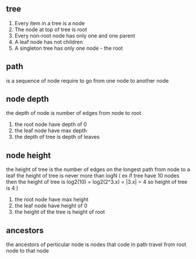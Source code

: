 
## tree
1. Every item in a tree is a node
2. The node at top of tree is root
3. Every non-root node has only one and one parent
4. A leaf node has not children
5. A singleton tree has only one node - the root

## path
is a sequence of node require to go from one node to another node

## node depth
the depth of node is number of edges from node to root
1. the root node have depth of 0
2. the leaf node have max depth
3. the depth of tree is depth of leaves

## node height
the height of tree is the number of edges on the longest path from node to a leaf
the height of tree is never more than logN 
( ex if tree have 10 nodes then the height of tree is log2(10) = log2(2^3.x) = |3.x| = 4
so height of tree is 4 )

1. the root node have max height
2. the leaf node have height of 0
3. the height of the tree is height of root

## ancestors
the ancestors of perticular node is nodes that code in path travel from root node to that node

